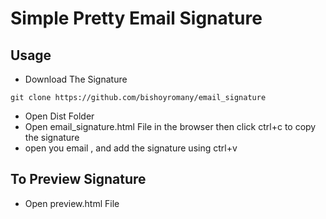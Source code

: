 # Simple Pretty Email Signature 

## Usage 
- Download The Signature 
```buildoutcfg
git clone https://github.com/bishoyromany/email_signature
```
- Open Dist Folder 
- Open email_signature.html File in the browser then click ctrl+c to copy the signature  
- open you email , and add the signature using ctrl+v 

## To Preview Signature 
- Open preview.html File
 
